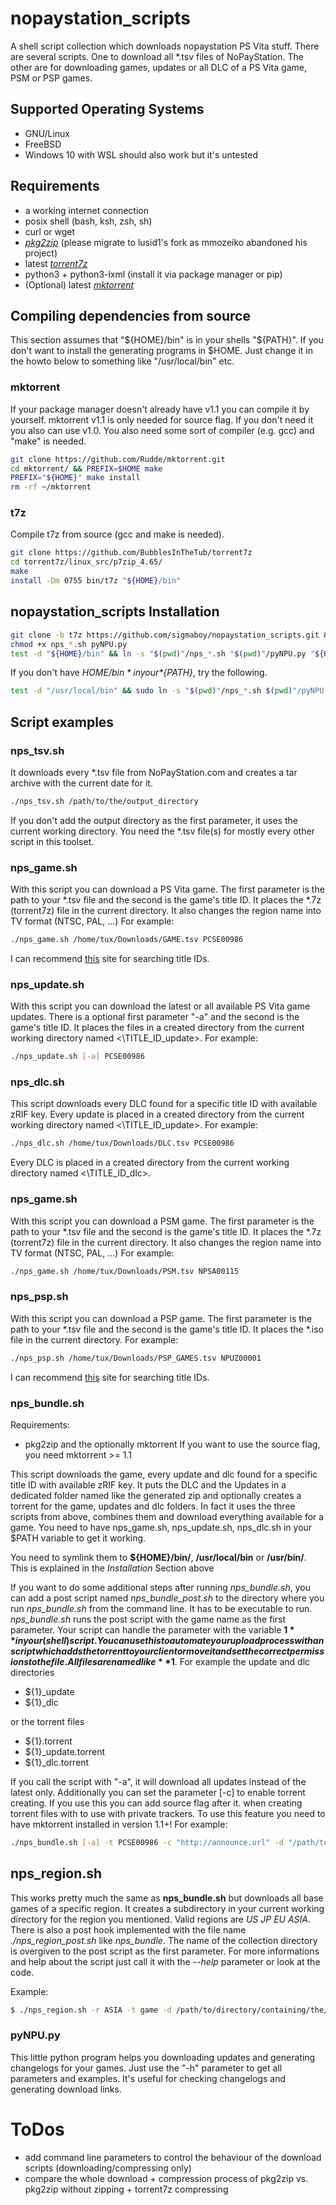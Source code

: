 # nopaystation\_scripts

A shell script collection which downloads nopaystation PS Vita stuff.
There are several scripts. One to download all \*.tsv files of NoPayStation. The other are for downloading games, updates
or all DLC of a PS Vita game, PSM or PSP games.

## Supported Operating Systems
* GNU/Linux
* FreeBSD
* Windows 10 with WSL should also work but it's untested

## Requirements
* a working internet connection
* posix shell (bash, ksh, zsh, sh)
* curl or wget
* [*pkg2zip*](https://github.com/lusid1/pkg2zip) (please migrate to lusid1's fork as mmozeiko abandoned his project)
* latest [*torrent7z*](https://github.com/BubblesInTheTub/torrent7z)
* python3 + python3-lxml (install it via package manager or pip)
* (Optional) latest [*mktorrent*](https://github.com/Rudde/mktorrent)


## Compiling dependencies from source
This section assumes that "${HOME}/bin" is in your shells "${PATH}".
If you don't want to install the generating programs in $HOME. Just
change it in the howto below to something like "/usr/local/bin" etc.

### mktorrent
If your package manager doesn't already have v1.1 you can compile it by yourself.
mktorrent v1.1 is only needed for source flag. If you don't need it you also can use v1.0.
You also need some sort of compiler (e.g. gcc) and "make" is needed.
```bash
git clone https://github.com/Rudde/mktorrent.git
cd mktorrent/ && PREFIX=$HOME make
PREFIX="${HOME}" make install
rm -rf ~/mktorrent
```

### t7z
Compile t7z from source (gcc and make is needed).
```bash
git clone https://github.com/BubblesInTheTub/torrent7z
cd torrent7z/linux_src/p7zip_4.65/
make
install -Dm 0755 bin/t7z "${HOME}/bin"
```

## nopaystation\_scripts Installation
```bash
git clone -b t7z https://github.com/sigmaboy/nopaystation_scripts.git && cd nopaystation_scripts
chmod +x nps_*.sh pyNPU.py
test -d "${HOME}/bin" && ln -s "$(pwd)"/nps_*.sh "$(pwd)"/pyNPU.py "${HOME}/bin"
```

If you don't have *${HOME}/bin* in your *${PATH}*, try the following.
```bash
test -d "/usr/local/bin" && sudo ln -s "$(pwd)"/nps_*.sh $(pwd)"/pyNPU.py "/usr/local/bin/"
```

## Script examples

### nps\_tsv.sh
It downloads every \*.tsv file from NoPayStation.com and creates a tar archive with the current date for it.
```bash
./nps_tsv.sh /path/to/the/output_directory
```
If you don't add the output directory as the first parameter, it uses the current working directory.
You need the \*.tsv file(s) for mostly every other script in this toolset.

### nps\_game.sh
With this script you can download a PS Vita game.
The first parameter is the path to your \*.tsv file and the second is the game's title ID.
It places the \*.7z (torrent7z) file in the current directory.
It also changes the region name into TV format (NTSC, PAL, ...)
For example:
```bash
./nps_game.sh /home/tux/Downloads/GAME.tsv PCSE00986
```
I can recommend [this](http://renascene.com/psv/) site for searching title IDs.

### nps\_update.sh
With this script you can download the latest or all available PS Vita game updates.
There is a optional first parameter "-a" and the second is the game's title ID.
It places the files in a created directory from the current working directory named <\TITLE\_ID\_update>.
For example:
```bash
./nps_update.sh [-a] PCSE00986
```

### nps\_dlc.sh
This script downloads every DLC found for a specific title ID with available zRIF key.
Every update is placed in a created directory from the current working directory named <\TITLE\_ID\_update>.
For example:
```bash
./nps_dlc.sh /home/tux/Downloads/DLC.tsv PCSE00986
```
Every DLC is placed in a created directory from the current working directory named <\TITLE\_ID\_dlc>.

### nps\_game.sh
With this script you can download a PSM game.
The first parameter is the path to your \*.tsv file and the second is the game's title ID.
It places the \*.7z (torrent7z) file in the current directory.
It also changes the region name into TV format (NTSC, PAL, ...)
For example:
```bash
./nps_game.sh /home/tux/Downloads/PSM.tsv NPSA00115
```

### nps\_psp.sh
With this script you can download a PSP game.
The first parameter is the path to your \*.tsv file and the second is the game's title ID.
It places the \*.iso file in the current directory.
For example:
```bash
./nps_psp.sh /home/tux/Downloads/PSP_GAMES.tsv NPUZ00001
```
I can recommend [this](http://renascene.com/psp/) site for searching title IDs.

### nps\_bundle.sh
Requirements:
* pkg2zip and the optionally mktorrent If you want to use the source flag, you need mktorrent >= 1.1

This script downloads the game, every update and dlc found for a specific title ID with available zRIF key.
It puts the DLC and the Updates in a dedicated folder named like the generated zip and optionally creates a torrent for the game,
updates and dlc folders. In fact it uses the three scripts from above, combines them and download everything available for a game.
You need to have nps\_game.sh, nps\_update.sh, nps\_dlc.sh in your $PATH variable to get it working.

You need to symlink them to **${HOME}/bin/**, **/usr/local/bin** or **/usr/bin/**.
This is explained in the *Installation* Section above

If you want to do some additional steps after running *nps_bundle.sh*, you can add a post script named *nps_bundle_post.sh* to the directory where you run *nps_bundle.sh* from the command line.
It has to be executable to run. *nps_bundle.sh* runs the post script with the game name as the first parameter.
Your script can handle the parameter with the variable **$1** in your (shell) script.
You can use this to automate your upload process with an script which adds the torrent to your client or move it and
set the correct permissions to the file.
All files are named like **$1**.
For example the update and dlc directories
* ${1}_update
* ${1}_dlc

or the torrent files
* ${1}.torrent
* ${1}_update.torrent
* ${1}_dlc.torrent

If you call the script with "-a", it will download all updates instead of the latest only. Additionally you can set the parameter [-c]
to enable torrent creating. If you use this you can add source flag after it.
when creating torrent files with to use with private trackers.
To use this feature you need to have mktorrent installed in version 1.1+!
For example:
```bash
./nps_bundle.sh [-a] -t PCSE00986 -c "http://announce.url" -d "/path/to/directory/containing/the/tsv/files" [-c] [<SOURCE FLAG>]
```

## nps\_region.sh
This works pretty much the same as **nps_bundle.sh** but downloads all base games of a specific region.
It creates a subdirectory in your current working directory for the region you mentioned. Valid regions are *US* *JP* *EU* *ASIA*.
There is also a post hook implemented with the file name *./nps_region_post.sh* like *nps\_bundle*. The name of the collection directory
is overgiven to the post script as the first parameter.
For more informations and help about the script just call it with the *--help* parameter or look at the code.

Example:
```bash
$ ./nps_region.sh -r ASIA -t game -d /path/to/directory/containing/the/tsv/files [-c http://announce.url] [-s <SOURCE>] [-a]
```

### pyNPU.py
This little python program helps you downloading updates and generating changelogs for your games.
Just use the "-h" parameter to get all parameters and examples. It's useful for checking changelogs and generating download links.

# ToDos
* add command line parameters to control the behaviour of the download scripts (downloading/compressing only)
* compare the whole download + compression process of pkg2zip vs. pkg2zip without zipping + torrent7z compressing
